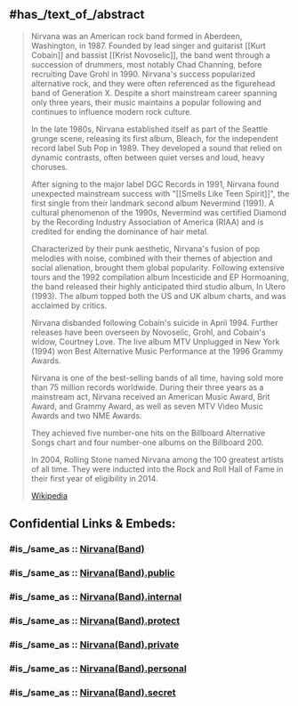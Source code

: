 
## #has_/text_of_/abstract 

> Nirvana was an American rock band formed in Aberdeen, Washington, in 1987. 
> Founded by lead singer and guitarist [[Kurt Cobain]] and bassist [[Krist Novoselic]], 
> the band went through a succession of drummers, most notably Chad Channing, before recruiting Dave Grohl in 1990. 
> Nirvana's success popularized alternative rock, and they were often referenced as the figurehead band of Generation X. 
> Despite a short mainstream career spanning only three years, 
> their music maintains a popular following and continues to influence modern rock culture.
>
> In the late 1980s, Nirvana established itself as part of the Seattle grunge scene, 
> releasing its first album, Bleach, for the independent record label Sub Pop in 1989. 
> They developed a sound that relied on dynamic contrasts, often between quiet verses and loud, heavy choruses. 
> 
> After signing to the major label DGC Records in 1991, 
> Nirvana found unexpected mainstream success with "[[Smells Like Teen Spirit]]", 
> the first single from their landmark second album Nevermind (1991). 
> A cultural phenomenon of the 1990s, Nevermind was certified Diamond 
> by the Recording Industry Association of America (RIAA) and is credited for ending the dominance of hair metal.
>
> Characterized by their punk aesthetic, Nirvana's fusion of pop melodies with noise, 
> combined with their themes of abjection and social alienation, brought them global popularity. 
> Following extensive tours and the 1992 compilation album Incesticide and EP Hormoaning, 
> the band released their highly anticipated third studio album, In Utero (1993). 
> The album topped both the US and UK album charts, and was acclaimed by critics. 
> 
> Nirvana disbanded following Cobain's suicide in April 1994. 
> Further releases have been overseen by Novoselic, Grohl, and Cobain's widow, Courtney Love. 
> The live album MTV Unplugged in New York (1994) won Best Alternative Music Performance at the 1996 Grammy Awards.
>
> Nirvana is one of the best-selling bands of all time, having sold more than 75 million records worldwide. 
> During their three years as a mainstream act, Nirvana received an American Music Award, Brit Award, 
> and Grammy Award, as well as seven MTV Video Music Awards and two NME Awards. 
> 
> They achieved five number-one hits on the Billboard Alternative Songs chart 
> and four number-one albums on the Billboard 200. 
> 
> In 2004, Rolling Stone named Nirvana among the 100 greatest artists of all time. 
> They were inducted into the Rock and Roll Hall of Fame in their first year of eligibility in 2014.
>
> [Wikipedia](https://en.wikipedia.org/wiki/Nirvana%20(band))


## Confidential Links & Embeds: 

### #is_/same_as :: [Nirvana(Band)](/_Standards/Society/Communication/Media/Music/Musician/Music~Band/Nirvana(Band).md) 

### #is_/same_as :: [Nirvana(Band).public](/_public/Society/Communication/Media/Music/Musician/Music~Band/Nirvana(Band).public.md) 

### #is_/same_as :: [Nirvana(Band).internal](/_internal/Society/Communication/Media/Music/Musician/Music~Band/Nirvana(Band).internal.md) 

### #is_/same_as :: [Nirvana(Band).protect](/_protect/Society/Communication/Media/Music/Musician/Music~Band/Nirvana(Band).protect.md) 

### #is_/same_as :: [Nirvana(Band).private](/_private/Society/Communication/Media/Music/Musician/Music~Band/Nirvana(Band).private.md) 

### #is_/same_as :: [Nirvana(Band).personal](/_personal/Society/Communication/Media/Music/Musician/Music~Band/Nirvana(Band).personal.md) 

### #is_/same_as :: [Nirvana(Band).secret](/_secret/Society/Communication/Media/Music/Musician/Music~Band/Nirvana(Band).secret.md)

